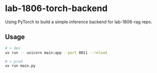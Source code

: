 # lab-1806-torch-backend

Using PyTorch to build a simple inference backend for lab-1806-rag repo.

## Usage

```bash
# > dev
uv run -- uvicorn main:app --port 8011 --reload

# > prod
uv run main.py
```
